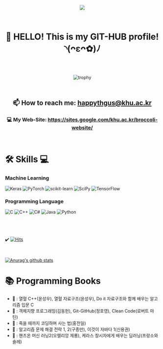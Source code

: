 <br/>
<br/>  
<p align="center">
	
<img src="https://capsule-render.vercel.app/api?type=Rounded&fontColor=392f31&color=68c17c&animation=blinking&height=150&section=header&text=Kim So-Hyeon&fontSize=80" />   

</p>
<br/>  

<div align="center">
	
# 🥦 HELLO! This is my GIT-HUB profile! ◝(ᴖεᴖ✿)ﾉ
	
<br/>   
	
</div>

<br/>

<div align="center">
	
  ![trophy](https://github-profile-trophy.vercel.app/?username=SohyeonKim-dev&no-frame=true&margin-w=20&margin-h=20&row=2&column=3&theme=gruvbox)
	
</div>


<div align="center">
<br/>
	
## 📫 How to reach me: happythgus@khu.ac.kr
	
### 💻 My Web-Site: https://sites.google.com/khu.ac.kr/broccoli-website/

</div>
<br/>

#
# 🛠️ Skills 💻
### Machine Learning
![Keras](https://img.shields.io/badge/Keras-%23D00000.svg?style=for-the-badge&logo=Keras&logoColor=white)
![PyTorch](https://img.shields.io/badge/PyTorch-%23EE4C2C.svg?style=for-the-badge&logo=PyTorch&logoColor=white)
![scikit-learn](https://img.shields.io/badge/scikit--learn-%23F7931E.svg?style=for-the-badge&logo=scikit-learn&logoColor=white)
![SciPy](https://img.shields.io/badge/SciPy-%230C55A5.svg?style=for-the-badge&logo=scipy&logoColor=%white)
![TensorFlow](https://img.shields.io/badge/TensorFlow-%23FF6F00.svg?style=for-the-badge&logo=TensorFlow&logoColor=white)

### Programming Language
![C](https://img.shields.io/badge/c-%2300599C.svg?style=for-the-badge&logo=c&logoColor=white)
![C++](https://img.shields.io/badge/c++-%2300599C.svg?style=for-the-badge&logo=c%2B%2B&logoColor=white)
![C#](https://img.shields.io/badge/c%23-%23239120.svg?style=for-the-badge&logo=c-sharp&logoColor=white)
![Java](https://img.shields.io/badge/java-%23ED8B00.svg?style=for-the-badge&logo=java&logoColor=white)
![Python](https://img.shields.io/badge/python-3670A0?style=for-the-badge&logo=python&logoColor=ffdd54)
#

  <br/>
  <div>
	
✔️  [![Hits](https://hits.seeyoufarm.com/api/count/incr/badge.svg?url=https://github.com/SohyeonKim-dev)](https://hits.seeyoufarm.com) 
	
  </div>
  <br/>
  
   [![Anurag's github stats](https://github-readme-stats.vercel.app/api?username=SohyeonKim-dev)](https://github.com/anuraghazra/github-readme-stats)
   
#

# 📚 Programming Books
- 📕 : 열혈 C++(윤성우), 열혈 자료구조(윤성우), Do it 자료구조와 함께 배우는 알고리즘 입문 C
- 📗 : 객체지향 프로그래밍(김동헌), Git-GitHub(정호영), Clean Code(로버트 마틴)
- 📗 : 죽을 때까지 코딩하며 사는 법(홍전일)
- 📘 : 알고리즘 문제 해결 전략 1, 2(구종만), 이것이 자바다 1(신용권)
- 📘 : 핸즈온 머신 러닝2(오렐리앙 제롱), 케라스 창시자에게 배우는 딥러닝(프랑소와 숄레)

<br/>
<br/>
<br/>
<br/>
